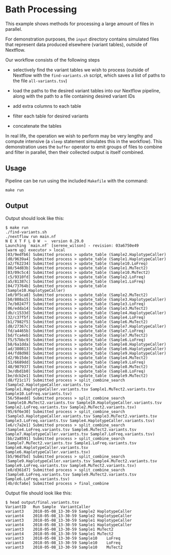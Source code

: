 # Bath Processing

This example shows methods for processing a large amount of files in parallel.

For demonstration purposes, the `input` directory contains simulated files that represent data produced elsewhere (variant tables), outside of Nextflow.

Our workflow consists of the following steps

- selectively find the variant tables we wish to process (outside of Nextflow with the `find-variants.sh` script, which saves a list of paths to the file `all-variants.tsv`)

- load the paths to the desired variant tables into our Nextflow pipeline, along with the path to a file containing desired variant IDs

- add extra columns to each table

- filter each table for desired variants

- concatenate the tables

In real life, the operation we wish to perform may be very lengthy and compute intensive (a `sleep` statement simulates this in the workflow). This demonstration uses the `buffer` operator to emit groups of files to combine and filter in parallel, then their collected output is itself combined.

## Usage

Pipeline can be run using the included `Makefile` with the command:

```
make run
```

## Output

Output should look like this:

```
$ make run
./find-variants.sh
./nextflow run main.nf
N E X T F L O W  ~  version 0.29.0
Launching `main.nf` [serene_wilson] - revision: 03a6750e49
[warm up] executor > local
[03/9edfb6] Submitted process > update_table (Sample2.HaplotypeCaller)
[d0/9639a4] Submitted process > update_table (Sample1.HaplotypeCaller)
[a2/f62234] Submitted process > update_table (Sample10.LoFreq)
[80/54d83b] Submitted process > update_table (Sample1.MuTect2)
[03/09c5c4] Submitted process > update_table (Sample10.MuTect2)
[c5/9310fd] Submitted process > update_table (Sample2.LoFreq)
[a5/81387c] Submitted process > update_table (Sample1.LoFreq)
[04/73764b] Submitted process > update_table (Sample10.HaplotypeCaller)
[e0/9f5ca8] Submitted process > update_table (Sample2.MuTect2)
[b0/808a15] Submitted process > update_table (Sample3.HaplotypeCaller)
[7e/b0247f] Submitted process > update_table (Sample3.LoFreq)
[06/edda14] Submitted process > update_table (Sample3.MuTect2)
[db/c1533d] Submitted process > update_table (Sample4.HaplotypeCaller)
[32/c37f5f] Submitted process > update_table (Sample4.LoFreq)
[b1/7982f5] Submitted process > update_table (Sample6.MuTect2)
[d8/27367c] Submitted process > update_table (Sample7.HaplotypeCaller)
[fd/a4465b] Submitted process > update_table (Sample7.LoFreq)
[bd/fca4eb] Submitted process > update_table (Sample7.MuTect2)
[f5/57bbc9] Submitted process > update_table (Sample6.LoFreq)
[b8/6a1dda] Submitted process > update_table (Sample8.HaplotypeCaller)
[ad/380813] Submitted process > update_table (Sample6.HaplotypeCaller)
[44/fd8d98] Submitted process > update_table (Sample9.HaplotypeCaller)
[d2/9b15de] Submitted process > update_table (Sample4.MuTect2)
[51/6689dd] Submitted process > update_table (Sample9.LoFreq)
[48/907937] Submitted process > update_table (Sample8.MuTect2)
[3e/dbd1b0] Submitted process > update_table (Sample8.LoFreq)
[be/dcb2e1] Submitted process > update_table (Sample9.MuTect2)
[d8/f21c17] Submitted process > split_combine_search (Sample2.HaplotypeCaller.variants.tsv Sample1.HaplotypeCaller.variants.tsv Sample1.MuTect2.variants.tsv Sample10.LoFreq.variants.tsv)
[56/50aedd] Submitted process > split_combine_search (Sample10.MuTect2.variants.tsv Sample10.HaplotypeCaller.variants.tsv Sample2.LoFreq.variants.tsv Sample2.MuTect2.variants.tsv)
[95/6f6e30] Submitted process > split_combine_search (Sample3.HaplotypeCaller.variants.tsv Sample3.MuTect2.variants.tsv Sample3.LoFreq.variants.tsv Sample4.HaplotypeCaller.variants.tsv)
[e6/c7a2e1] Submitted process > split_combine_search (Sample4.LoFreq.variants.tsv Sample6.MuTect2.variants.tsv Sample7.HaplotypeCaller.variants.tsv Sample7.LoFreq.variants.tsv)
[bb/2a8591] Submitted process > split_combine_search (Sample7.MuTect2.variants.tsv Sample1.LoFreq.variants.tsv Sample8.HaplotypeCaller.variants.tsv Sample6.HaplotypeCaller.variants.tsv)
[b5/96d7bd] Submitted process > split_combine_search (Sample9.HaplotypeCaller.variants.tsv Sample4.MuTect2.variants.tsv Sample9.LoFreq.variants.tsv Sample8.MuTect2.variants.tsv)
[e0/d361d7] Submitted process > split_combine_search (Sample8.LoFreq.variants.tsv Sample9.MuTect2.variants.tsv Sample6.LoFreq.variants.tsv)
[4b/dcfa6e] Submitted process > final_combine
```

Output file should look like this:

```
$ head output/final.variants.tsv
VariantID	Run	Sample	VariantCaller
variant3	2018-05-08_13-30-59	Sample2	HaplotypeCaller
variant4	2018-05-08_13-30-59	Sample2	HaplotypeCaller
variant3	2018-05-08_13-30-59	Sample1	HaplotypeCaller
variant4	2018-05-08_13-30-59	Sample1	HaplotypeCaller
variant3	2018-05-08_13-30-59	Sample1	MuTect2
variant4	2018-05-08_13-30-59	Sample1	MuTect2
variant3	2018-05-08_13-30-59	Sample10	LoFreq
variant4	2018-05-08_13-30-59	Sample10	LoFreq
variant3	2018-05-08_13-30-59	Sample10	MuTect2
```

